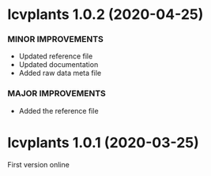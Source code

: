lcvplants 1.0.2 (2020-04-25)
=========================
### MINOR IMPROVEMENTS
  * Updated reference file
  * Updated documentation
  * Added raw data meta file
  
### MAJOR IMPROVEMENTS
  * Added the reference file


lcvplants 1.0.1 (2020-03-25)
=========================
First version online
